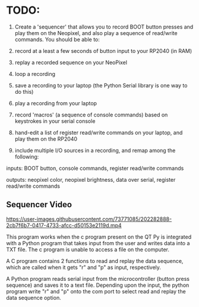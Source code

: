 # TODO:

1. Create a 'sequencer' that allows you to record BOOT button presses and play them on the Neopixel, and also play a sequence of read/write commands. You should be able to:

2. record at a least a few seconds of button input to your RP2040 (in RAM)

3. replay a recorded sequence on your NeoPixel

4. loop a recording

5. save a recording to your laptop (the Python Serial library is one way to do this)

6. play a recording from your laptop

7. record 'macros' (a sequence of console commands) based on keystrokes in your serial console

8. hand-edit a list of register read/write commands on your laptop, and play them on the RP2040

9. include multiple I/O sources in a recording, and remap among the following:

inputs: BOOT button, console commands, register read/write commands

outputs: neopixel color, neopixel brightness, data over serial, register read/write commands


## Sequencer Video

https://user-images.githubusercontent.com/73771085/202282888-2cb7f6b7-0417-4733-afcc-d50153e2119d.mp4

This program works when the c program present on the QT Py is integrated with a Python program that takes input from the user and writes data into a TXT file. The c program is unable to access a file on the computer.

A C program contains 2 functions to read and replay the data sequence, which are called when it gets "r" and "p" as input, respectively.

A Python program reads serial input from the microcontroller (button press sequence) and saves it to a text file. Depending upon the input, the python program write "r" and "p" onto the com port to select read and replay the data sequence option.
